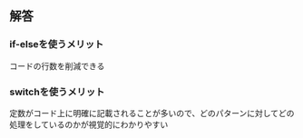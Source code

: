 ## 解答

### if-elseを使うメリット

コードの行数を削減できる

### switchを使うメリット

定数がコード上に明確に記載されることが多いので、どのパターンに対してどの処理をしているのかが視覚的にわかりやすい